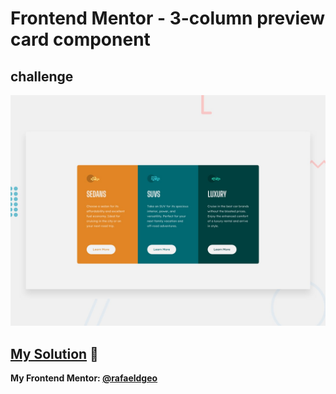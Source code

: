# Frontend Mentor - 3-column preview card component
## challenge

![Design preview for the 3-column preview card component coding challenge](./design/desktop-preview.jpg)

## [My Solution](https://3-column-preview-card-component-main.rfldiasapp.repl.co/) 🚀
**My Frontend Mentor: [@rafaeldgeo](https://www.frontendmentor.io/profile/rafaeldgeo)**
